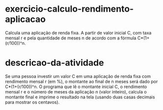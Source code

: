 # exercicio-calculo-rendimento-aplicacao
Calcula uma aplicação de renda fixa. A partir de valor inicial C, com taxa mensal r e pela quantidade de meses n de acordo com a fórmula C*(1+(r/100))^n.

# descricao-da-atividade
Se uma pessoa investir um valor C em uma aplicação de renda fixa com rendimento mensal r (em %), o montante ao final de n meses será dado por C*(1+(r/100))^n. O programa que lê o montante inicial C, o rendimento mensal r e o número de meses da aplicação n (valor inteiro), calcula o montante final e imprime o resultado na tela (usando duas casas decimais para mostrar os centavos).
